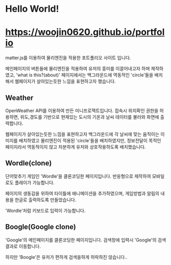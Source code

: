 # Hello World! 

# https://woojin0620.github.io/portfolio

matter.js를 이용하여 물리엔진을 적용한 포트폴리오 사이트 입니다.

메인페이지의 버튼들에 물리엔진을 적용하여 유저의 흥미를 이끌어내고자 하며 제작하였고, 'what is this?(about)' 페이지에서는 백그라운드에 역동적인 'circle'들을 배치해서 웹페이지가 살아있는듯한 느낌을 표현하고자 했습니다.

## Weather

OpenWeather API를 이용하여 만든 미니프로젝트입니다. 접속시 위치확인 권한을 허용하면, 위도,경도를 기반으로 현재있는 도시의 기온과 날씨 데이터를 불러와 화면에 출력합니다.

웹페이지가 살아있는듯한 느낌을 표현하고자 백그라운드에 각 날씨에 맞는 움직이는 이미지를 배치하였고 물리엔진이 적용된 'circle'들을 배치하였지만, 정보전달이 목적인 페이지라서 역동적이지 않고 차분하게 유저와 상호작용하도록 배치했습니다.  

## Wordle(clone)

단어맞추기 게임인 'Wordle'을 클론코딩한 페이지입니다. 반응형으로 제작하여 모바일로도 플레이가 가능합니다.

페이지의 생동감을 위하여 타이틀에 애니메이션을 추가하였으며, 게임방법과 알림의 내용을 한글로 출력하도록 만들었습니다.

'Wordle'처럼 키보드로 입력이 가능합니다.

## Boogle(Google clone)

'Google'의 메인페이지를 클론코딩한 페이지입니다. 검색창에 입력시 'Google'의 검색결과로 이동합니다.

하지만 'Boogle'은 유저가 편하게 검색을하게 허락하진 않습니다..


